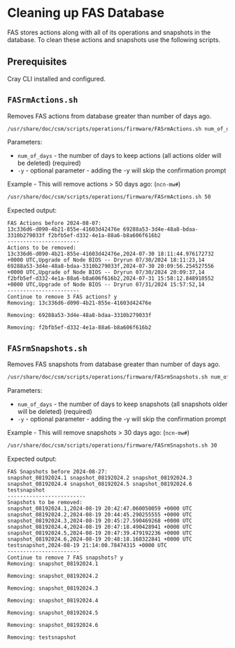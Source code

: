 # Cleaning up FAS Database

FAS stores actions along with all of its operations and snapshots in the database.
To clean these actions and snapshots use the following scripts.

## Prerequisites

Cray CLI installed and configured.

## `FASrmActions.sh`

Removes FAS actions from database greater than number of days ago.

```bash
/usr/share/doc/csm/scripts/operations/firmware/FASrmActions.sh num_of_days [-y]
```

Parameters:

- `num_of_days` - the number of days to keep actions (all actions older will be deleted) (required)
- `-y` - optional parameter - adding the -y will skip the confirmation prompt

Example - This will remove actions > 50 days ago: (`ncn-mw#`)

```bash
/usr/share/doc/csm/scripts/operations/firmware/FASrmActions.sh 50
```

Expected output:

```text
FAS Actions before 2024-08-07:
13c336d6-d090-4b21-855e-41603d42476e 69288a53-3d4e-48a8-bdaa-3310b279033f f2bfb5ef-d332-4e1a-88a6-b8a606f616b2
-----------------------
Actions to be removed:
13c336d6-d090-4b21-855e-41603d42476e,2024-07-30 18:11:44.976172732 +0000 UTC,Upgrade of Node BIOS -- Dryrun 07/30/2024 18:11:23,14
69288a53-3d4e-48a8-bdaa-3310b279033f,2024-07-30 20:09:56.254527556 +0000 UTC,Upgrade of Node BIOS -- Dryrun 07/30/2024 20:09:37,14
f2bfb5ef-d332-4e1a-88a6-b8a606f616b2,2024-07-31 15:58:12.848910552 +0000 UTC,Upgrade of Node BIOS -- Dryrun 07/31/2024 15:57:52,14
-----------------------
Continue to remove 3 FAS actions? y
Removing: 13c336d6-d090-4b21-855e-41603d42476e

Removing: 69288a53-3d4e-48a8-bdaa-3310b279033f

Removing: f2bfb5ef-d332-4e1a-88a6-b8a606f616b2
```

## `FASrmSnapshots.sh`

Removes FAS snapshots from database greater than number of days ago.

```bash
/usr/share/doc/csm/scripts/operations/firmware/FASrmSnapshots.sh num_of_days [-y]
```

Parameters:

- `num_of_days` - the number of days to keep snapshots (all snapshots older will be deleted) (required)
- `-y` - optional parameter - adding the -y will skip the confirmation prompt

Example - This will remove snapshots > 30 days ago: (`ncn-mw#`)

```bash
/usr/share/doc/csm/scripts/operations/firmware/FASrmSnapshots.sh 30
```

Expected output:

```text
FAS Snapshots before 2024-08-27:
snapshot_08192024.1 snapshot_08192024.2 snapshot_08192024.3 snapshot_08192024.4 snapshot_08192024.5 snapshot_08192024.6 testsnapshot
-------------------------
Snapshots to be removed:
snapshot_08192024.1,2024-08-19 20:42:47.060050059 +0000 UTC
snapshot_08192024.2,2024-08-19 20:44:45.290255555 +0000 UTC
snapshot_08192024.3,2024-08-19 20:45:27.590469268 +0000 UTC
snapshot_08192024.4,2024-08-19 20:47:18.490428941 +0000 UTC
snapshot_08192024.5,2024-08-19 20:47:39.479192236 +0000 UTC
snapshot_08192024.6,2024-08-19 20:48:18.168322841 +0000 UTC
testsnapshot,2024-08-19 21:14:00.78474315 +0000 UTC
-----------------------
Continue to remove 7 FAS snapshots? y
Removing: snapshot_08192024.1

Removing: snapshot_08192024.2

Removing: snapshot_08192024.3

Removing: snapshot_08192024.4

Removing: snapshot_08192024.5

Removing: snapshot_08192024.6

Removing: testsnapshot
```
